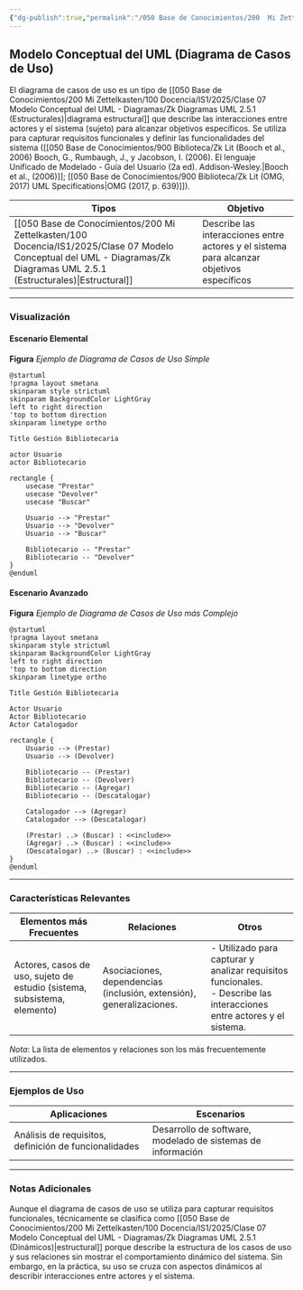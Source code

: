 ```yaml
---
{"dg-publish":true,"permalink":"/050 Base de Conocimientos/200  Mi Zettelkasten/100 Docencia/IS1/2025/Clase 07 Modelo Conceptual del UML - Diagramas/Zk Modelo Conceptual del UML (Diagrama de Casos de Uso)/","tags":["digitalGarden","modeloConceptualUML"]}
---
```


## Modelo Conceptual del UML (Diagrama de Casos de Uso)

El diagrama de casos de uso es un tipo de [[050 Base de Conocimientos/200  Mi Zettelkasten/100 Docencia/IS1/2025/Clase 07 Modelo Conceptual del UML - Diagramas/Zk Diagramas UML 2.5.1 (Estructurales)\|diagrama estructural]] que describe las interacciones entre actores y el sistema (sujeto) para alcanzar objetivos específicos. Se utiliza para capturar requisitos funcionales y definir las funcionalidades del sistema ([[050 Base de Conocimientos/900 Biblioteca/Zk Lit (Booch et al., 2006) Booch, G., Rumbaugh, J., y Jacobson, I. (2006). El lenguaje Unificado de Modelado - Guía del Usuario (2a ed). Addison-Wesley.\|Booch et al., (2006)]]; [[050 Base de Conocimientos/900 Biblioteca/Zk Lit (OMG, 2017) UML Specifications\|OMG (2017, p. 639)]]).

| Tipos                                                   | Objetivo                                                                                  |
| ------------------------------------------------------- | ----------------------------------------------------------------------------------------- |
| [[050 Base de Conocimientos/200  Mi Zettelkasten/100 Docencia/IS1/2025/Clase 07 Modelo Conceptual del UML - Diagramas/Zk Diagramas UML 2.5.1 (Estructurales)\|Estructural]] | Describe las interacciones entre actores y el sistema para alcanzar objetivos específicos |

----
### Visualización
#### Escenario Elemental
**Figura**
_Ejemplo de Diagrama de Casos de Uso Simple_
```plantuml
@startuml
!pragma layout smetana
skinparam style strictuml
skinparam BackgroundColor LightGray
left to right direction
'top to bottom direction
skinparam linetype ortho

Title Gestión Bibliotecaria

actor Usuario
actor Bibliotecario

rectangle {
	usecase "Prestar"
	usecase "Devolver"
	usecase "Buscar"
	
	Usuario --> "Prestar"
	Usuario --> "Devolver"
	Usuario --> "Buscar"
	
	Bibliotecario -- "Prestar"
	Bibliotecario -- "Devolver"
}
@enduml
```

#### Escenario Avanzado
**Figura**
_Ejemplo de Diagrama de Casos de Uso más Complejo_
```plantuml
@startuml
!pragma layout smetana
skinparam style strictuml
skinparam BackgroundColor LightGray
left to right direction
'top to bottom direction
skinparam linetype ortho

Title Gestión Bibliotecaria

Actor Usuario
Actor Bibliotecario
Actor Catalogador

rectangle {
	Usuario --> (Prestar)
	Usuario --> (Devolver)
	
	Bibliotecario -- (Prestar)
	Bibliotecario -- (Devolver)
	Bibliotecario -- (Agregar)
	Bibliotecario -- (Descatalogar)
	
	Catalogador --> (Agregar)
	Catalogador --> (Descatalogar)
	
	(Prestar) ..> (Buscar) : <<include>>
	(Agregar) ..> (Buscar) : <<include>>
	(Descatalogar) ..> (Buscar) : <<include>>
}
@enduml
```

----

### Características Relevantes

| Elementos más Frecuentes                                                 | Relaciones                                                           | Otros                                                                                                                    |
| ------------------------------------------------------------------------ | -------------------------------------------------------------------- | ------------------------------------------------------------------------------------------------------------------------ |
| Actores, casos de uso, sujeto de estudio (sistema, subsistema, elemento) | Asociaciones, dependencias (inclusión, extensión), generalizaciones. | - Utilizado para capturar y analizar requisitos funcionales.<br>- Describe las interacciones entre actores y el sistema. |

_Nota_: La lista de elementos y relaciones son los más frecuentemente utilizados.

----
### Ejemplos de Uso

| Aplicaciones                                          | Escenarios                                                  |
| ----------------------------------------------------- | ----------------------------------------------------------- |
| Análisis de requisitos, definición de funcionalidades | Desarrollo de software, modelado de sistemas de información |

----
### Notas Adicionales

Aunque el diagrama de casos de uso se utiliza para capturar requisitos funcionales, técnicamente se clasifica como [[050 Base de Conocimientos/200  Mi Zettelkasten/100 Docencia/IS1/2025/Clase 07 Modelo Conceptual del UML - Diagramas/Zk Diagramas UML 2.5.1 (Dinámicos)\|estructural]] porque describe la estructura de los casos de uso y sus relaciones sin mostrar el comportamiento dinámico del sistema. Sin embargo, en la práctica, su uso se cruza con aspectos dinámicos al describir interacciones entre actores y el sistema.